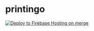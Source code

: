 # printingo


[![Deploy to Firebase Hosting on merge](https://github.com/Team-Homo-Novus/printingo/actions/workflows/firebase-hosting-merge.yml/badge.svg)](https://github.com/Team-Homo-Novus/printingo/actions/workflows/firebase-hosting-merge.yml)

